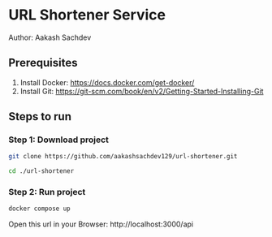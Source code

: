 # URL Shortener Service

Author: Aakash Sachdev

## Prerequisites

1. Install Docker: https://docs.docker.com/get-docker/
2. Install Git: https://git-scm.com/book/en/v2/Getting-Started-Installing-Git

## Steps to run

### Step 1: Download project
```bash
git clone https://github.com/aakashsachdev129/url-shortener.git
```

```bash
cd ./url-shortener
```

### Step 2: Run project
```bash
docker compose up
```

Open this url in your Browser: http://localhost:3000/api
